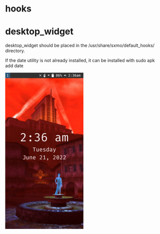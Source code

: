# hooks

# desktop_widget
desktop_widget should be placed in the /usr/share/sxmo/default_hooks/ directory.

If the date utility is not already installed, it can be installed with
sudo apk add date

<img src="https://github.com/ColeGirders/hooks/blob/main/desktop_widget_time_format.png" width="250"/>
